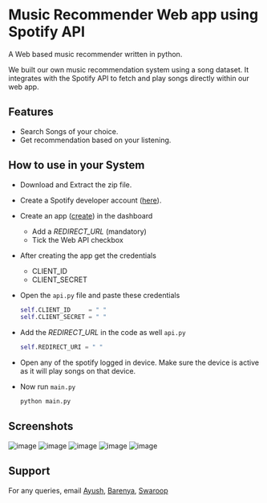 
# Music Recommender Web app using Spotify API

A Web based music recommender written in python.

We built our own music recommendation system using a song dataset. It integrates with the Spotify API to fetch and play songs directly within our web app.



## Features

- Search Songs of your choice.
- Get recommendation based on your listening.


## How to use in your System
- Download and Extract the zip file.

- Create a Spotify developer account ([here](https://developer.spotify.com/)).

- Create an app ([create](https://developer.spotify.com/dashboard/create)) in the dashboard
    - Add a _REDIRECT_URL_ (mandatory)
    - Tick the Web API checkbox 
- After creating the app get the credentials
    -  CLIENT_ID
    -  CLIENT_SECRET

- Open the `api.py` file and paste these credentials 
     ```python
    self.CLIENT_ID     = " "
    self.CLIENT_SECRET = " "
    ```
- Add the _REDIRECT_URL_ in the code as well `api.py ` 
    ```python
    self.REDIRECT_URI = " "
    ```
- Open any of the spotify logged in device. Make sure the device is active as it will play songs on that device.

- Now run `main.py`
    ```python
    python main.py
    ```


## Screenshots
![image](https://github.com/notayush000/Web-Music-Recommender/assets/58353326/8f7f42c3-b4f3-42e4-af87-b46125a2f873)
![image](https://github.com/notayush000/Web-Music-Recommender/assets/58353326/0728c82e-35a2-479d-bb17-fb54de7ec0af)
![image](https://github.com/notayush000/Web-Music-Recommender/assets/58353326/89641a01-e706-42b7-a1f4-02b50196294d)
![image](https://github.com/notayush000/Web-Music-Recommender/assets/58353326/1d9639d9-1b0c-423d-b551-3ea93853756a)
![image](https://github.com/notayush000/Web-Music-Recommender/assets/58353326/9091f254-4027-4eee-a03d-e991584dc0a4)



## Support

For any queries, email [Ayush](mailto:ayushmohapatra50@gmail.com), [Barenya](mailto:barenyamohanty9@gmail.com), [Swaroop](mailto:divyaswaroopdash2001@gmail.com)
